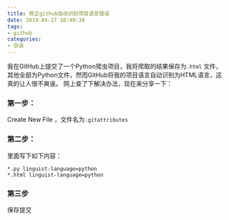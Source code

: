 ```yaml
---
title: 修正github自动识别项目语言错误
date: 2019-04-17 10:49:34
tags:
- github
categories:
- 杂谈
---
```

我在GitHub上提交了一个Python爬虫项目，我将爬取的结果保存为`.html` 文件，其他全部为Python文件，然而GitHub将我的项目语言自动识别为HTML语言，这真的让人很不爽诶。
网上查了下解决办法，现在来分享一下：
### 第一步：
Create New File ，文件名为`.gitattributes`
### 第二步：
里面写下如下内容：
```
*.py linguist-language=python
*.html linguist-language=python
```
### 第三步
保存提交
